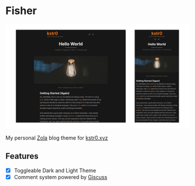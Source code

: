 # Fisher

![](static/images/screenshot.png)

My personal [Zola](https://www.getzola.org) blog theme for [kstr0.xyz](https://kstr0.xyz)

## Features
 - [X] Toggleable Dark and Light Theme 
 - [X] Comment system powered by [Giscuss](https://giscus.app)

